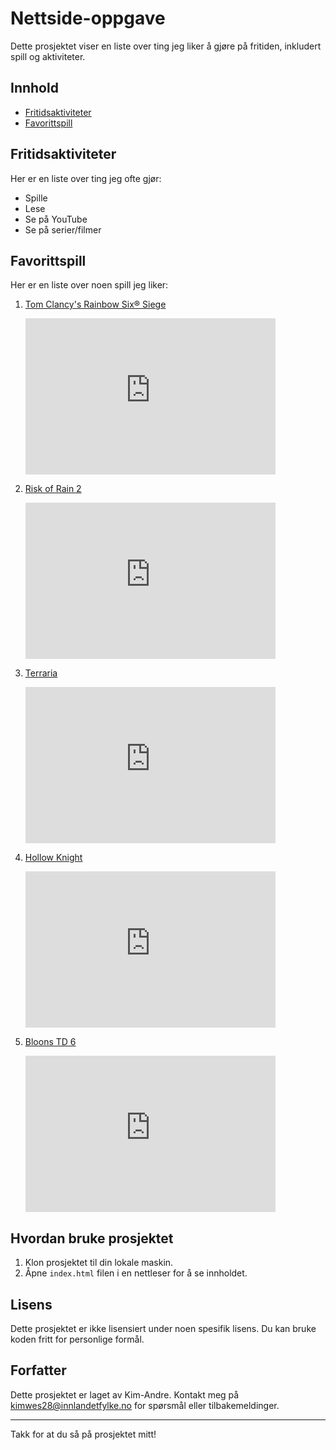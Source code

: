 # Nettside-oppgave

Dette prosjektet viser en liste over ting jeg liker å gjøre på fritiden, inkludert spill og aktiviteter.

## Innhold

- [Fritidsaktiviteter](#fritidsaktiviteter)
- [Favorittspill](#favorittspill)

## Fritidsaktiviteter

Her er en liste over ting jeg ofte gjør:

- Spille
- Lese
- Se på YouTube
- Se på serier/filmer

## Favorittspill

Her er en liste over noen spill jeg liker:

1. [Tom Clancy's Rainbow Six® Siege](https://store.steampowered.com/app/359550/Tom_Clancys_Rainbow_Six_Siege/)
   <iframe width="400" height="250" src="https://www.youtube.com/embed/YlVf0XCybmg?si=SLvr9bvjpAYqLnCR" title="YouTube video player" frameborder="0" allow="accelerometer; autoplay; clipboard-write; encrypted-media; gyroscope; picture-in-picture; web-share" referrerpolicy="strict-origin-when-cross-origin" allowfullscreen></iframe>

2. [Risk of Rain 2](https://store.steampowered.com/app/632360/Risk_of_Rain_2/)
   <iframe width="400" height="250" src="https://www.youtube.com/embed/Qwgq_9EOCTg?si=K9VUhbLvusqmccaX" title="YouTube video player" frameborder="0" allow="accelerometer; autoplay; clipboard-write; encrypted-media; gyroscope; picture-in-picture; web-share" referrerpolicy="strict-origin-when-cross-origin" allowfullscreen></iframe>

3. [Terraria](https://store.steampowered.com/app/105600/Terraria/)
   <iframe width="400" height="250" src="https://www.youtube.com/embed/H77Zfzy4LWw?si=VjjceO3dzuJuR1E4" title="YouTube video player" frameborder="0" allow="accelerometer; autoplay; clipboard-write; encrypted-media; gyroscope; picture-in-picture; web-share" referrerpolicy="strict-origin-when-cross-origin" allowfullscreen></iframe>

4. [Hollow Knight](https://store.steampowered.com/app/367520/Hollow_Knight/)
   <iframe width="400" height="250" src="https://www.youtube.com/embed/UAO2urG23S4?si=HpULFc_MoWHryx_e" title="YouTube video player" frameborder="0" allow="accelerometer; autoplay; clipboard-write; encrypted-media; gyroscope; picture-in-picture; web-share" referrerpolicy="strict-origin-when-cross-origin" allowfullscreen></iframe>

5. [Bloons TD 6](https://store.steampowered.com/app/960090/Bloons_TD_6/)
   <iframe width="400" height="250" src="https://www.youtube.com/embed/cRDbFoDsQ6M?si=tOt7IrfPfgHquZb7" title="YouTube video player" frameborder="0" allow="accelerometer; autoplay; clipboard-write; encrypted-media; gyroscope; picture-in-picture; web-share" referrerpolicy="strict-origin-when-cross-origin" allowfullscreen></iframe>

## Hvordan bruke prosjektet

1. Klon prosjektet til din lokale maskin.
2. Åpne `index.html` filen i en nettleser for å se innholdet.

## Lisens

Dette prosjektet er ikke lisensiert under noen spesifik lisens. Du kan bruke koden fritt for personlige formål.

## Forfatter

Dette prosjektet er laget av Kim-Andre. Kontakt meg på kimwes28@innlandetfylke.no for spørsmål eller tilbakemeldinger.

---

Takk for at du så på prosjektet mitt!
